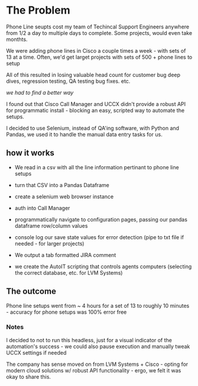 # The Problem

Phone Line seupts cost my team of Techincal Support Engineers anywhere from 1/2 a day to multiple days to complete. Some projects, would even take monthts. 

We were adding phone lines in Cisco a couple times a week - with sets of 13 at a time. Often, we'd get larget projects with sets of 500 + phone lines to setup

All of this resulted in losing valuable head count for customer bug deep dives, regression testing, QA testing bug fixes. etc.

*we had to find a better way*

I found out that Cisco Call Manager and UCCX didn't provide a robust API for programmatic install - blocking an easy, scripted way to automate the setups. 

I decided to use Selenium, instead of QA'ing software, with Python and Pandas, we used it to handle the manual data entry tasks for us.

## how it works

 - We read in a csv with all the line information pertinant to phone line setups
 
 - turn that CSV into a Pandas Dataframe 
 
 - create a selenium web browser instance
 
 - auth into Call Manager
 
 - programmatically navigate to configuration pages, passing our pandas dataframe row/column values
 
 - console log our save state values for error detection (pipe to txt file if needed - for larger projects)
 
 - We output a tab formatted JIRA comment
 
 - we create the AutoIT scripting that controls agents computers (selecting the correct database, etc. for LVM Systems)
 
 ## The outcome
 
 Phone line setups went from ~ 4 hours for a set of 13 to roughly 10 minutes - accuracy for phone setups was 100% error free
 
 ### Notes
 
 I decided to not to run this headless, just for a visual indicator of the automation's success - we could also pause execution and manually tweak UCCX settings if needed
 
 The company has sense moved on from LVM Systems + Cisco - opting for modern cloud solutions w/ robust API functionality - ergo, we felt it was okay to share this.
